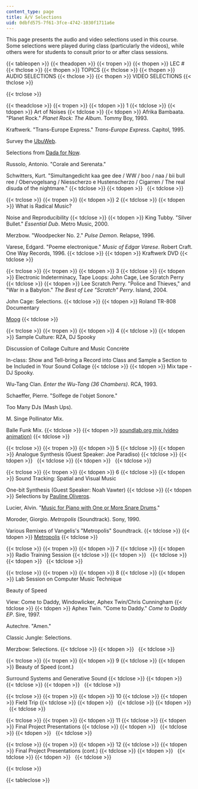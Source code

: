 ```yaml
---
content_type: page
title: A/V Selections
uid: 0dbfd575-7f61-3fce-4742-1030f1711a6e
---
```


This page presents the audio and video selections used in this course. Some selections were played during class (particularly the videos), while others were for students to consult prior to or after class sessions.

{{< tableopen >}}
{{< theadopen >}}
{{< tropen >}}
{{< thopen >}}
LEC #
{{< thclose >}}
{{< thopen >}}
TOPICS
{{< thclose >}}
{{< thopen >}}
AUDIO SELECTIONS
{{< thclose >}}
{{< thopen >}}
VIDEO SELECTIONS
{{< thclose >}}

{{< trclose >}}

{{< theadclose >}}
{{< tropen >}}
{{< tdopen >}}
1
{{< tdclose >}}
{{< tdopen >}}
Art of Noises
{{< tdclose >}}
{{< tdopen >}}
Afrika Bambaata. "Planet Rock." _Planet Rock: The Album_. Tommy Boy, 1993.  
  
Kraftwerk. "Trans-Europe Express." _Trans-Europe Express_. Capitol, 1995.  
  
Survey the [UbuWeb](http://www.ubu.com/).  
  
Selections from [Dada for Now](http://www.ubu.com/sound/dada.html).  
  
Russolo, Antonio. "Corale and Serenata."  
  
Schwitters, Kurt. "Simultangedicht kaa gee dee / WW / boo / naa / bii bull ree / Obervogelsang / Niesscherzo e Hustenscherzo / Cigarren / The real disuda of the nightmare."
{{< tdclose >}}
{{< tdopen >}}
 
{{< tdclose >}}

{{< trclose >}}
{{< tropen >}}
{{< tdopen >}}
2
{{< tdclose >}}
{{< tdopen >}}
What is Radical Music?  
  
Noise and Reproducibility
{{< tdclose >}}
{{< tdopen >}}
King Tubby. "Silver Bullet." _Essential Dub_. Metro Music, 2000.  
  
Merzbow. "Woodpecker No. 2." _Pulse Demon_. Relapse, 1996.  
  
Varese, Edgard. "Poeme electronique." _Music of Edgar Varese_. Robert Craft. One Way Records, 1996.
{{< tdclose >}}
{{< tdopen >}}
Kraftwerk DVD
{{< tdclose >}}

{{< trclose >}}
{{< tropen >}}
{{< tdopen >}}
3
{{< tdclose >}}
{{< tdopen >}}
Electronic Indeterminacy, Tape Loops: John Cage, Lee Scratch Perry
{{< tdclose >}}
{{< tdopen >}}
Lee Scratch Perry. "Police and Thieves," and "War in a Babylon." _The Best of Lee "Scratch" Perry_. Island, 2004.  
  
John Cage: Selections.
{{< tdclose >}}
{{< tdopen >}}
Roland TR-808 Documentary  
  
[Moog](http://www.imdb.com/title/tt0378378/)
{{< tdclose >}}

{{< trclose >}}
{{< tropen >}}
{{< tdopen >}}
4
{{< tdclose >}}
{{< tdopen >}}
Sample Culture: RZA, DJ Spooky  
  
Discussion of Collage Culture and Music Concrète  
  
In-class: Show and Tell-bring a Record into Class and Sample a Section to be Included in Your Sound Collage
{{< tdclose >}}
{{< tdopen >}}
Mix tape - DJ Spooky.  
  
Wu-Tang Clan. _Enter the Wu-Tang (36 Chambers)_. RCA, 1993.  
  
Schaeffer, Pierre. "Solfege de l'objet Sonore."  
  
Too Many DJs (Mash Ups).  
  
M. Singe Pollinator Mix.  
  
Balle Funk Mix.
{{< tdclose >}}
{{< tdopen >}}
[soundlab.org mix (video animation)](http://www.soundlab.org/)
{{< tdclose >}}

{{< trclose >}}
{{< tropen >}}
{{< tdopen >}}
5
{{< tdclose >}}
{{< tdopen >}}
Analogue Synthesis (Guest Speaker: Joe Paradiso)
{{< tdclose >}}
{{< tdopen >}}
 
{{< tdclose >}}
{{< tdopen >}}
 
{{< tdclose >}}

{{< trclose >}}
{{< tropen >}}
{{< tdopen >}}
6
{{< tdclose >}}
{{< tdopen >}}
Sound Tracking: Spatial and Visual Music  
  
One-bit Synthesis (Guest Speaker: Noah Vawter)
{{< tdclose >}}
{{< tdopen >}}
Selections by [Pauline Oliveros](https://paulineoliveros.us/).  
  
Lucier, Alvin. "[Music for Piano with One or More Snare Drums](https://open.spotify.com/track/5rvqePXo6xxoufrv6uu6Ex)."  
  
Moroder, Giorgio. _Metropolis_ (Soundtrack). Sony, 1990.  
  
Various Remixes of Vangelis's "Metropolis" Soundtrack.
{{< tdclose >}}
{{< tdopen >}}
[Metropolis](http://www.imdb.com/title/tt0017136/)
{{< tdclose >}}

{{< trclose >}}
{{< tropen >}}
{{< tdopen >}}
7
{{< tdclose >}}
{{< tdopen >}}
Radio Training Session
{{< tdclose >}}
{{< tdopen >}}
 
{{< tdclose >}}
{{< tdopen >}}
 
{{< tdclose >}}

{{< trclose >}}
{{< tropen >}}
{{< tdopen >}}
8
{{< tdclose >}}
{{< tdopen >}}
Lab Session on Computer Music Technique  
  
Beauty of Speed  
  
View: Come to Daddy, Windowlicker, Aphex Twin/Chris Cunningham
{{< tdclose >}}
{{< tdopen >}}
Aphex Twin. "Come to Daddy." _Come to Daddy EP_. Sire, 1997.  
  
Autechre. "Amen."  
  
Classic Jungle: Selections.  
  
Merzbow: Selections.
{{< tdclose >}}
{{< tdopen >}}
 
{{< tdclose >}}

{{< trclose >}}
{{< tropen >}}
{{< tdopen >}}
9
{{< tdclose >}}
{{< tdopen >}}
Beauty of Speed (cont.)  
  
Surround Systems and Generative Sound
{{< tdclose >}}
{{< tdopen >}}
 
{{< tdclose >}}
{{< tdopen >}}
 
{{< tdclose >}}

{{< trclose >}}
{{< tropen >}}
{{< tdopen >}}
10
{{< tdclose >}}
{{< tdopen >}}
Field Trip
{{< tdclose >}}
{{< tdopen >}}
 
{{< tdclose >}}
{{< tdopen >}}
 
{{< tdclose >}}

{{< trclose >}}
{{< tropen >}}
{{< tdopen >}}
11
{{< tdclose >}}
{{< tdopen >}}
Final Project Presentations
{{< tdclose >}}
{{< tdopen >}}
 
{{< tdclose >}}
{{< tdopen >}}
 
{{< tdclose >}}

{{< trclose >}}
{{< tropen >}}
{{< tdopen >}}
12
{{< tdclose >}}
{{< tdopen >}}
Final Project Presentations (cont.)
{{< tdclose >}}
{{< tdopen >}}
 
{{< tdclose >}}
{{< tdopen >}}
 
{{< tdclose >}}

{{< trclose >}}

{{< tableclose >}}